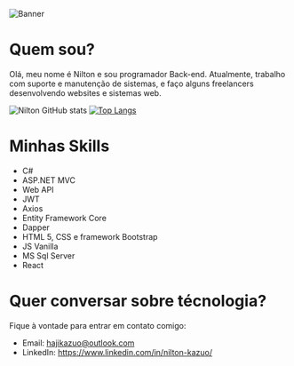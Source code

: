 ![Banner](https://user-images.githubusercontent.com/105826619/176328466-cbfc30e9-9371-45d7-b44e-acf77cf9ca2e.png)

# Quem sou?

Olá, meu nome é Nilton e sou programador Back-end. Atualmente, trabalho com suporte e manutenção de sistemas, e faço alguns freelancers desenvolvendo websites e sistemas web.

![Nilton GitHub stats](https://github-readme-stats.vercel.app/api?username=hajikazuo&show_icons=true&theme=algolia)
[![Top Langs](https://github-readme-stats.vercel.app/api/top-langs/?username=hajikazuo&layout=compact&theme=algolia)](https://github.com/hajikazuo/hajikazuo/blob/main/README.md)

# Minhas Skills

- C#
- ASP.NET MVC
- Web API
- JWT
- Axios
- Entity Framework Core
- Dapper
- HTML 5, CSS e framework Bootstrap
- JS Vanilla
- MS Sql Server
- React 

# Quer conversar sobre técnologia?

Fique à vontade para entrar em contato comigo:

- Email: hajikazuo@outlook.com
- LinkedIn: https://www.linkedin.com/in/nilton-kazuo/
